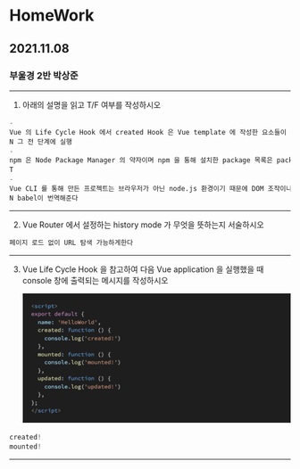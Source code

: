

# HomeWork

## 2021.11.08

### 부울경 2반 박상준
---

1. 아래의 설명을 읽고 T/F 여부를 작성하시오

```python
-
Vue 의 Life Cycle Hook 에서 created Hook 은 Vue template 에 작성한 요소들이 DOM 에 모두 그려지는 시점에 실행된다
N 그 전 단계에 실행
-
npm 은 Node Package Manager 의 약자이며 npm 을 통해 설치한 package 목록은 package.json 파일에 자동으로 작성된다
T
-
Vue CLI 를 통해 만든 프로젝트는 브라우저가 아닌 node.js 환경이기 때문에 DOM 조작이나 Web API 호출 등 Vanilla JS 에서의 기능을 사용할 수 없다
N babel이 번역해준다
```
---

2. Vue Router 에서 설정하는 history mode 가 무엇을 뜻하는지 서술하시오

```python
페이지 로드 없이 URL 탐색 가능하게한다
```
---

3. Vue Life Cycle Hook 을 참고하여 다음 Vue application 을 실행했을 때console 창에 출력되는 메시지를 작성하시오

   ![image-20211108171244535](https://raw.githubusercontent.com/BabSangJune/typora_imgs/main/img/image-20211108171244535.png)

```javascript
created!
mounted!
```
---

